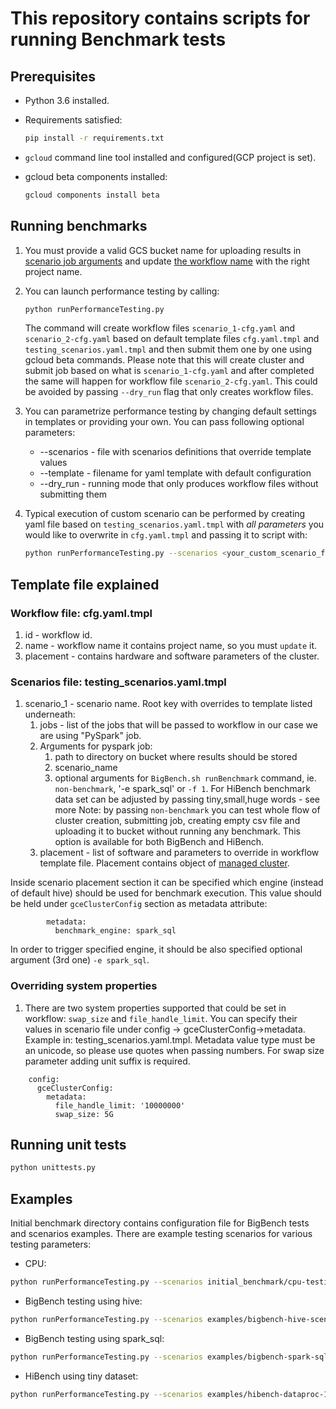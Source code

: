 # This repository contains scripts for running Benchmark tests

## Prerequisites
- Python 3.6 installed.
- Requirements satisfied:
    ```bash
    pip install -r requirements.txt
    ```

- `gcloud` command line tool installed and configured(GCP project is set).
- gcloud beta components installed:
    ```bash
    gcloud components install beta
    ```

## Running benchmarks
1. You must provide a valid GCS bucket name for uploading results in [scenario job arguments](https://github.com/GoogleCloudPlatform/cloud-dataproc/blob/master/benchmarks/testing_scenarios.yaml.tmpl#L6) and update [the workflow name](https://github.com/GoogleCloudPlatform/cloud-dataproc/blob/master/benchmarks/cfg.yaml.tmpl#L2) with the right project name.
1. You can launch performance testing by calling:
    ```bash 
    python runPerformanceTesting.py
    ```
    
    The command will create workflow files `scenario_1-cfg.yaml` and `scenario_2-cfg.yaml` based on default template files `cfg.yaml.tmpl` and `testing_scenarios.yaml.tmpl` and then submit them one by one using gcloud beta commands.
    Please note that this will create cluster and submit job based on what is `scenario_1-cfg.yaml` and after completed the same will happen for workflow file `scenario_2-cfg.yaml`.
    This could be avoided by passing `--dry_run` flag that only creates workflow files.
    
1. You can parametrize performance testing by changing default settings in templates or providing your own.
You can pass following optional parameters:
    - --scenarios - file with scenarios definitions that override template values
    - --template - filename for yaml template with default configuration
    - --dry_run - running mode that only produces workflow files without submitting them

1. Typical execution of custom scenario can be performed by creating yaml file based on `testing_scenarios.yaml.tmpl` with *all parameters* you would like to overwrite in `cfg.yaml.tmpl` and passing it to script with:
    ```bash
    python runPerformanceTesting.py --scenarios <your_custom_scenario_file> 
    ``` 
    
## Template file explained
### Workflow file: cfg.yaml.tmpl
1. id - workflow id. 
1. name - workflow name it contains project name, so you must `update` it.
1. placement - contains hardware and software parameters of the cluster.


### Scenarios file: testing_scenarios.yaml.tmpl
1. scenario_1 - scenario name. Root key with overrides to template listed underneath:
    1. jobs - list of the jobs that will be passed to workflow in our case we are using "PySpark" job.
    1. Arguments for pyspark job:
        1. path to directory on bucket where results should be stored
        1. scenario_name
        1. optional arguments for `BigBench.sh runBenchmark` command, ie. `non-benchmark`, '-e spark_sql' or `-f 1`. For HiBench benchmark data set can be adjusted by passing tiny,small,huge words - see more
        Note: by passing `non-benchmark` you can test whole flow of cluster creation, submitting job, creating empty csv file and uploading it to bucket without running any benchmark.
        This option is available for both BigBench and HiBench. 
    1. placement - list of software and parameters to override in workflow template file. Placement contains object of [managed cluster](https://cloud.google.com/dataproc/docs/reference/rest/v1beta2/ClusterConfig). 

Inside scenario placement section it can be specified which engine (instead of default hive) should be used for benchmark execution. This value should be held
under `gceClusterConfig` section as metadata attribute:
```
        metadata:
          benchmark_engine: spark_sql
```
In order to trigger specified engine, it should be also specified optional argument (3rd one) `-e spark_sql`.

### Overriding system properties
1. There are two system properties supported that could be set in workflow: `swap_size` and `file_handle_limit`. You can specify their values in scenario file
under config -> gceClusterConfig->metadata. Example in: testing_scenarios.yaml.tmpl.
Metadata value type must be an unicode, so please use quotes when passing numbers. For swap size parameter adding unit suffix is required.
```
    config:
      gceClusterConfig:
        metadata:
          file_handle_limit: '10000000'
          swap_size: 5G
```

## Running unit tests

```bash
python unittests.py
```
## Examples
Initial benchmark directory contains configuration file for BigBench tests and scenarios examples.
There are example testing scenarios for various testing parameters:

- CPU:

```bash
python runPerformanceTesting.py --scenarios initial_benchmark/cpu-testing-scenarios.yaml --template initial_benchmark/cfg-1.yaml
```

- BigBench testing using hive:

```bash
python runPerformanceTesting.py --scenarios examples/bigbench-hive-scenarios.yaml --template examples/cfg-dataproc-1.3.yaml
```

- BigBench testing using spark_sql:

```bash
python runPerformanceTesting.py --scenarios examples/bigbench-spark-sql-scenarios.yaml --template examples/cfg-dataproc-1.3.yaml
```

- HiBench using tiny dataset:

```bash
python runPerformanceTesting.py --scenarios examples/hibench-dataproc-1-2-scenarios.yaml --template examples/cfg-dataproc-1.3.yaml
```